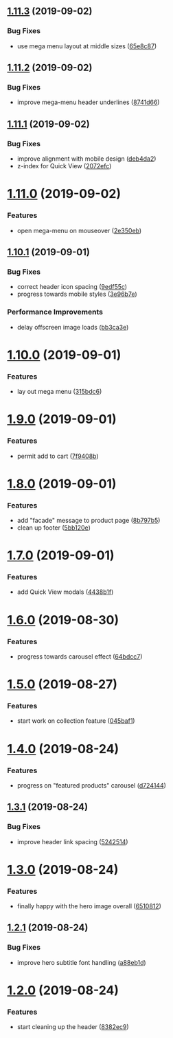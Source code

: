 ## [1.11.3](https://github.com/ryaninvents/taproom-sample/compare/v1.11.2...v1.11.3) (2019-09-02)


### Bug Fixes

* use mega menu layout at middle sizes ([65e8c87](https://github.com/ryaninvents/taproom-sample/commit/65e8c87))

## [1.11.2](https://github.com/ryaninvents/taproom-sample/compare/v1.11.1...v1.11.2) (2019-09-02)


### Bug Fixes

* improve mega-menu header underlines ([8741d66](https://github.com/ryaninvents/taproom-sample/commit/8741d66))

## [1.11.1](https://github.com/ryaninvents/taproom-sample/compare/v1.11.0...v1.11.1) (2019-09-02)


### Bug Fixes

* improve alignment with mobile design ([deb4da2](https://github.com/ryaninvents/taproom-sample/commit/deb4da2))
* z-index for Quick View ([2072efc](https://github.com/ryaninvents/taproom-sample/commit/2072efc))

# [1.11.0](https://github.com/ryaninvents/taproom-sample/compare/v1.10.1...v1.11.0) (2019-09-02)


### Features

* open mega-menu on mouseover ([2e350eb](https://github.com/ryaninvents/taproom-sample/commit/2e350eb))

## [1.10.1](https://github.com/ryaninvents/taproom-sample/compare/v1.10.0...v1.10.1) (2019-09-01)


### Bug Fixes

* correct header icon spacing ([9edf55c](https://github.com/ryaninvents/taproom-sample/commit/9edf55c))
* progress towards mobile styles ([3e96b7e](https://github.com/ryaninvents/taproom-sample/commit/3e96b7e))


### Performance Improvements

* delay offscreen image loads ([bb3ca3e](https://github.com/ryaninvents/taproom-sample/commit/bb3ca3e))

# [1.10.0](https://github.com/ryaninvents/taproom-sample/compare/v1.9.0...v1.10.0) (2019-09-01)


### Features

* lay out mega menu ([315bdc6](https://github.com/ryaninvents/taproom-sample/commit/315bdc6))

# [1.9.0](https://github.com/ryaninvents/taproom-sample/compare/v1.8.0...v1.9.0) (2019-09-01)


### Features

* permit add to cart ([7f9408b](https://github.com/ryaninvents/taproom-sample/commit/7f9408b))

# [1.8.0](https://github.com/ryaninvents/taproom-sample/compare/v1.7.0...v1.8.0) (2019-09-01)


### Features

* add "facade" message to product page ([8b797b5](https://github.com/ryaninvents/taproom-sample/commit/8b797b5))
* clean up footer ([5bb120e](https://github.com/ryaninvents/taproom-sample/commit/5bb120e))

# [1.7.0](https://github.com/ryaninvents/taproom-sample/compare/v1.6.0...v1.7.0) (2019-09-01)


### Features

* add Quick View modals ([4438b1f](https://github.com/ryaninvents/taproom-sample/commit/4438b1f))

# [1.6.0](https://github.com/ryaninvents/taproom-sample/compare/v1.5.0...v1.6.0) (2019-08-30)


### Features

* progress towards carousel effect ([64bdcc7](https://github.com/ryaninvents/taproom-sample/commit/64bdcc7))

# [1.5.0](https://github.com/ryaninvents/taproom-sample/compare/v1.4.0...v1.5.0) (2019-08-27)


### Features

* start work on collection feature ([045baf1](https://github.com/ryaninvents/taproom-sample/commit/045baf1))

# [1.4.0](https://github.com/ryaninvents/taproom-sample/compare/v1.3.1...v1.4.0) (2019-08-24)


### Features

* progress on "featured products" carousel ([d724144](https://github.com/ryaninvents/taproom-sample/commit/d724144))

## [1.3.1](https://github.com/ryaninvents/taproom-sample/compare/v1.3.0...v1.3.1) (2019-08-24)


### Bug Fixes

* improve header link spacing ([5242514](https://github.com/ryaninvents/taproom-sample/commit/5242514))

# [1.3.0](https://github.com/ryaninvents/taproom-sample/compare/v1.2.1...v1.3.0) (2019-08-24)


### Features

* finally happy with the hero image overall ([6510812](https://github.com/ryaninvents/taproom-sample/commit/6510812))

## [1.2.1](https://github.com/ryaninvents/taproom-sample/compare/v1.2.0...v1.2.1) (2019-08-24)


### Bug Fixes

* improve hero subtitle font handling ([a88eb1d](https://github.com/ryaninvents/taproom-sample/commit/a88eb1d))

# [1.2.0](https://github.com/ryaninvents/taproom-sample/compare/v1.1.0...v1.2.0) (2019-08-24)


### Features

* start cleaning up the header ([8382ec9](https://github.com/ryaninvents/taproom-sample/commit/8382ec9))
